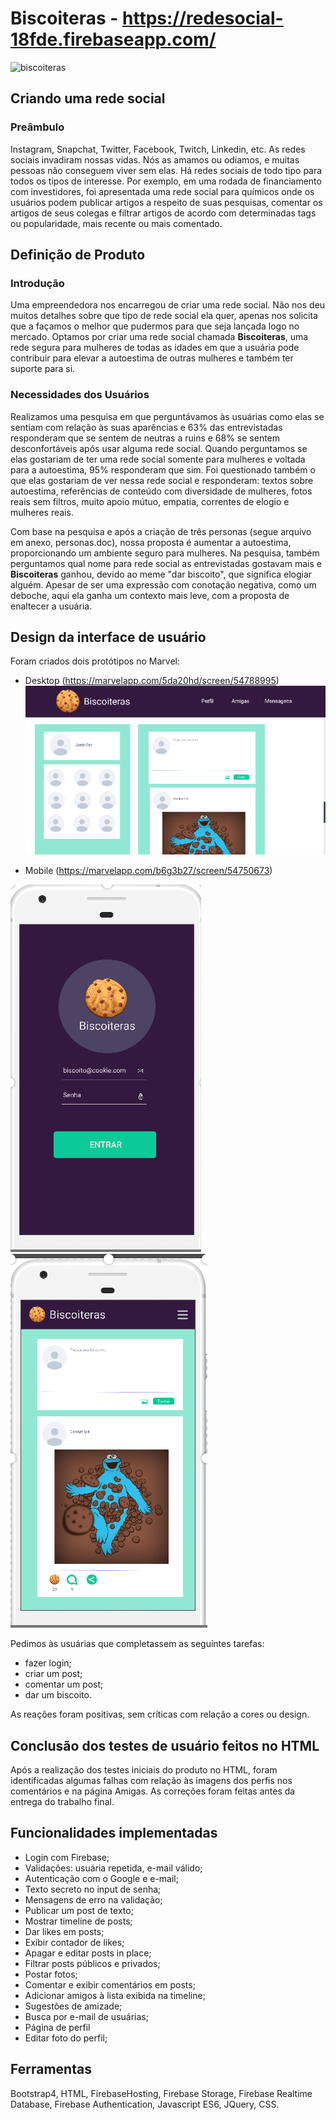 # **Biscoiteras** - https://redesocial-18fde.firebaseapp.com/

![biscoiteras](https://user-images.githubusercontent.com/46815021/61192995-b98b6d00-a68e-11e9-9a18-93725b937d9f.png)

## Criando uma rede social

### Preâmbulo

Instagram, Snapchat, Twitter, Facebook, Twitch, Linkedin, etc. As redes sociais invadiram nossas vidas. Nós as amamos ou odiamos, e muitas pessoas não conseguem viver sem elas.
Há redes sociais de todo tipo para todos os tipos de interesse. Por exemplo, em uma rodada de financiamento com investidores, foi apresentada uma rede social para químicos onde os usuários podem publicar artigos a respeito de suas pesquisas, comentar os artigos de seus colegas e filtrar artigos de acordo com determinadas tags ou popularidade, mais recente ou mais comentado.

## Definição de Produto

### Introdução

Uma empreendedora nos encarregou de criar uma rede social. Não nos deu muitos detalhes sobre que tipo de rede social ela quer, apenas nos solicita que a façamos o melhor que pudermos para que seja lançada logo no mercado. 
Optamos por criar uma rede social chamada **Biscoiteras**, uma rede segura para mulheres de todas as idades em que a usuária pode contribuir para elevar a autoestima de outras mulheres e também ter suporte para si.

### Necessidades dos Usuários
Realizamos uma pesquisa em que perguntávamos às usuárias como elas se sentiam com relação às suas aparências e 63% das entrevistadas responderam que se sentem de neutras a ruins e 68% se sentem desconfortáveis após usar alguma rede social. Quando perguntamos se elas gostariam de ter uma rede social somente para mulheres e voltada para a autoestima, 95% responderam que sim. Foi questionado também o que elas gostariam de ver nessa rede social e responderam: textos sobre autoestima, referências de conteúdo com diversidade de mulheres, fotos reais sem filtros, muito apoio mútuo, empatia, correntes de elogio e mulheres reais.

Com base na pesquisa e após a criação de três personas (segue arquivo em anexo, personas.doc), nossa proposta é aumentar a autoestima, proporcionando um ambiente seguro para mulheres. Na pesquisa, também perguntamos qual nome para rede social as entrevistadas gostavam mais e **Biscoiteras** ganhou, devido ao meme "dar biscoito", que significa elogiar alguém. Apesar de ser uma expressão com conotação negativa, como um deboche, aqui ela ganha um contexto mais leve, com a proposta de enaltecer a usuária.

## Design da interface de usuário
Foram criados dois protótipos no Marvel:
  * Desktop (https://marvelapp.com/5da20hd/screen/54788995)
  ![Timeline](/public/img/prototype/Desktop-biscoiteras2.png)
  
  * Mobile (https://marvelapp.com/b6g3b27/screen/54750673)
  
  ![Página de login](/public/img/prototype/biscoiteras-mobile.png)
  ![Timeline](/public/img/prototype/biscoiteras-mobile2.png)
  
Pedimos às usuárias que completassem as seguintes tarefas:
  * fazer login;
  * criar um post;
  * comentar um post;
  * dar um biscoito.
  
As reações foram positivas, sem críticas com relação a cores ou design.

## Conclusão dos testes de usuário feitos no HTML
Após a realização dos testes iniciais do produto no HTML, foram identificadas algumas falhas com relação às imagens dos perfis nos comentários e na página Amigas. As correções foram feitas antes da entrega do trabalho final.

## Funcionalidades implementadas
 * Login com Firebase;
 * Validações: usuária repetida, e-mail válido;
 * Autenticação com o Google e e-mail;
 * Texto secreto no input de senha;
 * Mensagens de erro na validação;
 * Publicar um post de texto;
 * Mostrar timeline de posts;
 * Dar likes em posts;
 * Exibir contador de likes;
 * Apagar e editar posts in place;
 * Filtrar posts públicos e privados;
 * Postar fotos;
 * Comentar e exibir comentários em posts;
 * Adicionar amigos à lista exibida na timeline;
 * Sugestões de amizade;
 * Busca por e-mail de usuárias;
 * Página de perfil
 * Editar foto do perfil;
 
 ## Ferramentas
 Bootstrap4, HTML, FirebaseHosting, Firebase Storage, Firebase Realtime Database, Firebase Authentication, Javascript ES6, JQuery, CSS.

